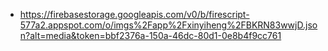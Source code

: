 - https://firebasestorage.googleapis.com/v0/b/firescript-577a2.appspot.com/o/imgs%2Fapp%2Fxinyiheng%2FBKRN83wwjD.json?alt=media&token=bbf2376a-150a-46dc-80d1-0e8b4f9cc761
